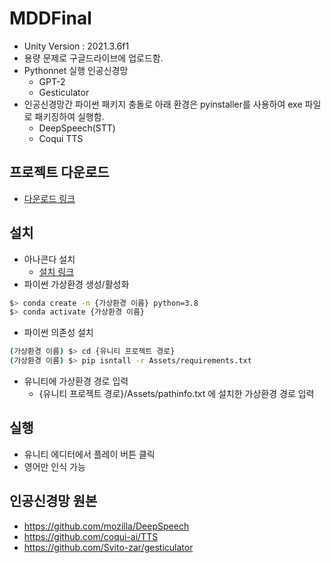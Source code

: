 # MDDFinal
- Unity Version : 2021.3.6f1
- 용량 문제로 구글드라이브에 업로드함.
- Pythonnet 실행 인공신경망
  - GPT-2
  - Gesticulator
- 인공신경망간 파이썬 패키지 충돌로 아래 환경은 pyinstaller를 사용하여 exe 파일로 패키징하여 실행함.
  - DeepSpeech(STT)
  - Coqui TTS

## 프로젝트 다운로드
- [다운로드 링크](https://drive.google.com/file/d/1aWM7tKMzYVZNdoTNv6RDEXBVRe3jjLr7/view?usp=sharing)

## 설치
- 아나콘다 설치
  - [설치 링크](https://www.anaconda.com/download)
- 파이썬 가상환경 생성/활성화
```sh
$> conda create -n {가상환경 이름} python=3.8
$> conda activate {가상환경 이름}
```
- 파이썬 의존성 설치
```sh
(가상환경 이름) $> cd {유니티 프로젝트 경로}
(가상환경 이름) $> pip isntall -r Assets/requirements.txt
```
- 유니티에 가상환경 경로 입력
  - {유니티 프로젝트 경로}/Assets/pathinfo.txt 에 설치한 가상환경 경로 입력

## 실행
- 유니티 에디터에서 플레이 버튼 클릭
- 영어만 인식 가능

## 인공신경망 원본
- https://github.com/mozilla/DeepSpeech
- https://github.com/coqui-ai/TTS
- https://github.com/Svito-zar/gesticulator
